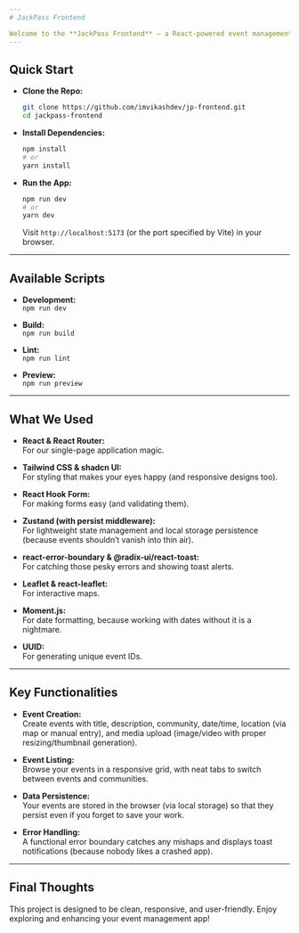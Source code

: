 ```yaml
---
# JackPass Frontend

Welcome to the **JackPass Frontend** – a React-powered event management app that lets you create, view, and manage events with media support, local persistence, and a dash of witty flair.
---
```


## Quick Start

- **Clone the Repo:**

  ```bash
  git clone https://github.com/imvikashdev/jp-frontend.git
  cd jackpass-frontend
  ```

- **Install Dependencies:**

  ```bash
  npm install
  # or
  yarn install
  ```

- **Run the App:**
  ```bash
  npm run dev
  # or
  yarn dev
  ```
  Visit `http://localhost:5173` (or the port specified by Vite) in your browser.

---

## Available Scripts

- **Development:**  
  `npm run dev`

- **Build:**  
  `npm run build`

- **Lint:**  
  `npm run lint`

- **Preview:**  
  `npm run preview`

---

## What We Used

- **React & React Router:**  
  For our single-page application magic.

- **Tailwind CSS & shadcn UI:**  
  For styling that makes your eyes happy (and responsive designs too).

- **React Hook Form:**  
  For making forms easy (and validating them).

- **Zustand (with persist middleware):**  
  For lightweight state management and local storage persistence (because events shouldn’t vanish into thin air).

- **react-error-boundary & @radix-ui/react-toast:**  
  For catching those pesky errors and showing toast alerts.

- **Leaflet & react-leaflet:**  
  For interactive maps.

- **Moment.js:**  
  For date formatting, because working with dates without it is a nightmare.

- **UUID:**  
  For generating unique event IDs.

---

## Key Functionalities

- **Event Creation:**  
  Create events with title, description, community, date/time, location (via map or manual entry), and media upload (image/video with proper resizing/thumbnail generation).

- **Event Listing:**  
  Browse your events in a responsive grid, with neat tabs to switch between events and communities.

- **Data Persistence:**  
  Your events are stored in the browser (via local storage) so that they persist even if you forget to save your work.

- **Error Handling:**  
  A functional error boundary catches any mishaps and displays toast notifications (because nobody likes a crashed app).

---

## Final Thoughts

This project is designed to be clean, responsive, and user-friendly. Enjoy exploring and enhancing your event management app!

